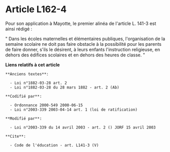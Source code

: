 # Article L162-4

Pour son application à Mayotte, le premier alinéa de l'article L. 141-3 est ainsi rédigé : 

" Dans les écoles maternelles et élémentaires publiques, l'organisation de la semaine scolaire ne doit pas faire obstacle à
la possibilité pour les parents de faire donner, s'ils le désirent, à leurs enfants l'instruction religieuse, en dehors des
édifices scolaires et en dehors des heures de classe. "

**Liens relatifs à cet article**

	**Anciens textes**:

	  - Loi n°1882-03-28 art. 2
	  - Loi n°1882-03-28 du 28 mars 1882 - art. 2 (Ab)

	**Codifié par**:

	  - Ordonnance 2000-549 2000-06-15
	  - Loi n°2003-339 2003-04-14 art. 1 (loi de ratification)

	**Modifié par**:

	  - Loi n°2003-339 du 14 avril 2003 - art. 2 () JORF 15 avril 2003

	**Cite**:

	  - Code de l'éducation - art. L141-3 (V)
